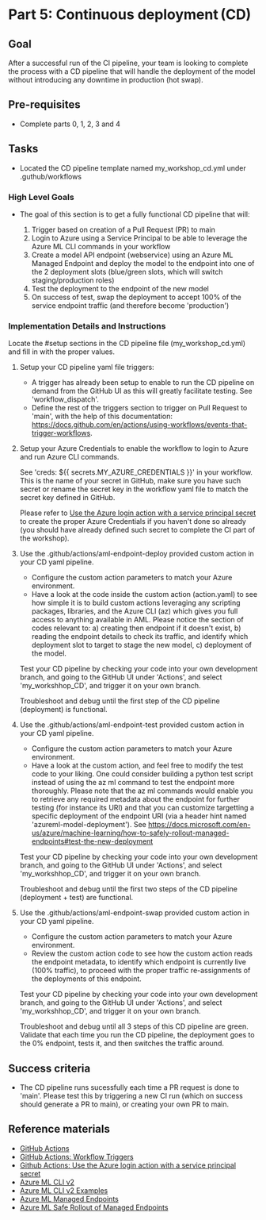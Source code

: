 # Part 5: Continuous deployment (CD)

## Goal 
After a successful run of the CI pipeline, your team is looking to complete the process with a CD pipeline that will handle the deployment of the model without introducing any downtime in production (hot swap).

## Pre-requisites
- Complete parts 0, 1, 2, 3 and 4

## Tasks

- Located the CD pipeline template named my_workshop_cd.yml under .guthub/workflows

### High Level Goals

- The goal of this section is to get a fully functional CD pipeline that will:
    
    1. Trigger based on creation of a Pull Request (PR) to main
    2. Login to Azure using a Service Principal to be able to leverage the Azure ML CLI commands in your workflow
    3. Create a model API endpoint (webservice) using an Azure ML Managed Endpoint and deploy the model to the endpoint into one of the 2 deployment slots (blue/green slots, which will switch staging/production roles)
    4. Test the deployment to the endpoint of the new model
    5. On success of test, swap the deployment to accept 100% of the service endpoint traffic (and therefore become 'production')
       

### Implementation Details and Instructions

Locate the #setup sections in the CD pipeline file (my_workshop_cd.yml) and fill in with the proper values.

1. Setup your CD pipeline yaml file triggers:
    - A trigger has already been setup to enable to run the CD pipeline on demand from the GitHub UI as this will greatly facilitate testing. See 'workflow_dispatch'.
    - Define the rest of the triggers section to trigger on Pull Request to 'main', with the help of this documentation: https://docs.github.com/en/actions/using-workflows/events-that-trigger-workflows.


2. Setup your Azure Credentials to enable the workflow to login to Azure and run Azure CLI commands.

    See 'creds: ${{ secrets.MY_AZURE_CREDENTIALS }}' in your workflow. This is the name of your secret in GitHub, make sure you have such secret or rename the secret key in the workflow yaml file to match the secret key defined in GitHub.

    Please refer to [Use the Azure login action with a service principal secret](https://docs.microsoft.com/en-us/azure/developer/github/connect-from-azure?tabs=azure-portal%2Cwindows#use-the-azure-login-action-with-a-service-principal-secret) to create the proper Azure Credentials if you haven't done so already (you should have already defined such secret to complete the CI part of the workshop).

3. Use the .github/actions/aml-endpoint-deploy provided custom action in your CD yaml pipeline.
    - Configure the custom action parameters to match your Azure environment.
    - Have a look at the code inside the custom action (action.yaml) to see how simple it is to build custom actions leveraging any scripting packages, libraries, and the Azure CLI (az) which gives you full access to anything available in AML. Please notice the section of codes relevant to: a) creating then endpoint if it doesn't exist, b) reading the endpoint details to check its traffic, and identify which deployment slot to target to stage the new model, c) deployment of the model.

    Test your CD pipeline by checking your code into your own development branch, and going to the GitHub UI under 'Actions', and select 'my_workshhop_CD', and trigger it on your own branch.

    Troubleshoot and debug until the first step of the CD pipeline (deployment) is functional.

4. Use the .github/actions/aml-endpoint-test provided custom action in your CD yaml pipeline.
    - Configure the custom action parameters to match your Azure environment.
    - Have a look at the custom action, and feel free to modify the test code to your liking. One could consider building a python test script instead of using the az ml command to test the endpoint more thoroughly. Please note that the az ml commands would enable you to retrieve any required metadata about the endpoint for further testing (for instance its URI) and that you can customize targetting a specific deployment of the endpoint URI (via a header hint named 'azureml-model-deployment'). See https://docs.microsoft.com/en-us/azure/machine-learning/how-to-safely-rollout-managed-endpoints#test-the-new-deployment 

    Test your CD pipeline by checking your code into your own development branch, and going to the GitHub UI under 'Actions', and select 'my_workshhop_CD', and trigger it on your own branch.

    Troubleshoot and debug until the first two steps of the CD pipeline (deployment + test) are functional.

5. Use the .github/actions/aml-endpoint-swap provided custom action in your CD yaml pipeline.
    - Configure the custom action parameters to match your Azure environment.
    - Review the custom action code to see how the custom action reads the endpoint metadata, to identify which endpoint is currently live (100% traffic), to proceed with the proper traffic re-assignments of the deployments of this endpoint.

    Test your CD pipeline by checking your code into your own development branch, and going to the GitHub UI under 'Actions', and select 'my_workshhop_CD', and trigger it on your own branch.

    Troubleshoot and debug until all 3 steps of this CD pipeline are green. Validate that each time you run the CD pipeline, the deployment goes to the 0% endpoint, tests it, and then switches the traffic around.

## Success criteria

- The CD pipeline runs sucessfully each time a PR request is done to 'main'. Please test this by triggering a new CI run (which on success should generate a PR to main), or creating your own PR to main.

## Reference materials

- [GitHub Actions](https://github.com/features/actions)
- [GitHub Actions: Workflow Triggers](https://docs.github.com/en/actions/using-workflows/events-that-trigger-workflows)
- [Github Actions: Use the Azure login action with a service principal secret](https://docs.microsoft.com/en-us/azure/developer/github/connect-from-azure?tabs=azure-portal%2Cwindows#use-the-azure-login-action-with-a-service-principal-secret)
- [Azure ML CLI v2](https://docs.microsoft.com/en-us/azure/machine-learning/how-to-train-cli)
- [Azure ML CLI v2 Examples](https://github.com/Azure/azureml-examples/tree/main/cli)
- [Azure ML Managed Endpoints](https://docs.microsoft.com/en-us/azure/machine-learning/how-to-deploy-managed-online-endpoints)
- [Azure ML Safe Rollout of Managed Endpoints](https://docs.microsoft.com/en-us/azure/machine-learning/how-to-safely-rollout-managed-endpoints)